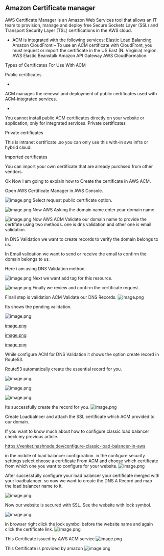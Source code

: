 ## Amazon Certificate manager

AWS Certificate Manager is an Amazon Web Services tool that allows an IT team to provision, manage and deploy free Secure Sockets Layer (SSL) and Transport Security Layer (TSL) certifications in the AWS cloud.


- ACM is integrated with the following services:
Elastic Load Balancing
Amazon CloudFront – To use an ACM certificate with CloudFront, you must request or import the certificate in the US East (N. Virginia) region.
AWS Elastic Beanstalk
Amazon API Gateway
AWS CloudFormation


Types of Certificates For Use With ACM

Public certificates 

- 
ACM manages the renewal and deployment of public certificates used with ACM-integrated services.

- 
You cannot install public ACM certificates directly on your website or application, only for integrated services.
Private certificates

Private certificates

This is intranet certificate .so you can only use this with-in aws infra or hybrid cloud.

Imported certificates

You can import your own certificate that are already purchsed from other vendors.


Ok Now I am going to explain how to Create the certificate in AWS ACM.

Open AWS Certificate Manager in AWS Console.

![image.png](https://cdn.hashnode.com/res/hashnode/image/upload/v1630594705319/deOY1JNV2.png)
Select request public certificate option.


![image.png](https://cdn.hashnode.com/res/hashnode/image/upload/v1630594724648/2EEeyUyiP.png)
Now AWS Asking the domain name.enter your domain name.



![image.png](https://cdn.hashnode.com/res/hashnode/image/upload/v1630597146023/gJcYWnLBC.png)
Now AWS ACM Validate our domain name to provide the certifate using two methods. one is dns validation and other one is email validation.

In DNS Validation we want to create records to verify the domain belongs to us.

In Email validation we want to send or receive the email to  confirm the domain belongs to us.

Here i am using DNS Validation method.

![image.png](https://cdn.hashnode.com/res/hashnode/image/upload/v1630597183541/LvOKuCBtD.png)
Next we want add tag for this resource.



![image.png](https://cdn.hashnode.com/res/hashnode/image/upload/v1630597261303/_YoZYLVTO.png)
Finally we review and confirm the certificate request.

Finall step is validation ACM Validate our DNS Records.
![image.png](https://cdn.hashnode.com/res/hashnode/image/upload/v1630597289039/e-QlmCxPC.png)

Its shows the pending validation.

![image.png](https://cdn.hashnode.com/res/hashnode/image/upload/v1630597341730/-CmrXJ-nd.png)



[image.png](https://cdn.hashnode.com/res/hashnode/image/upload/v1630597404429/T83ff0a4z.png)


[image.png](https://cdn.hashnode.com/res/hashnode/image/upload/v1630597432177/b1aTAbtm-.png)



[image.png](https://cdn.hashnode.com/res/hashnode/image/upload/v1630597538099/qPjUA7m9q.png)

While configure ACM for DNS Validation it shows the option create record in Route53.

Route53 automatically create the essential record for you.

![image.png](https://cdn.hashnode.com/res/hashnode/image/upload/v1630597629780/UVZDp7Asy.png)



![image.png](https://cdn.hashnode.com/res/hashnode/image/upload/v1630597648149/JUJ6EKOOg.png)


![image.png](https://cdn.hashnode.com/res/hashnode/image/upload/v1630597664115/ncCYBcqsf.png)


Its successfully create the record for you.
![image.png](https://cdn.hashnode.com/res/hashnode/image/upload/v1630599473632/GYiP69upF.png)

Create Loadbalncer and attach the SSL certificate which ACM provided to our domain.

If you want to know much about how to configure classic load balancer check my previous article.


https://venket.hashnode.dev/configure-classic-load-balancer-in-aws

in the middle of load balancer configuration.
in the configure security settings select choose a certificate From ACM and choose which certificate from which one you want to configure for your website.
![image.png](https://cdn.hashnode.com/res/hashnode/image/upload/v1630599577180/bXIIkthWi.png)

After successfully configure your load balancer your certificate merged with your loadbalancer.
so now we want to create the DNS A Record and map the load balancer name to it.

![image.png](https://cdn.hashnode.com/res/hashnode/image/upload/v1630599946896/GMy8WRbWI.png)

Now our website is secured with SSL. See the website with lock symbol.

![image.png](https://cdn.hashnode.com/res/hashnode/image/upload/v1630601235188/BVtEjoBF6.png)

in browser right click the lock symbol before the website name and again click the certificate link.
![image.png](https://cdn.hashnode.com/res/hashnode/image/upload/v1630601281695/IwVWWog8K.png)

This Certificate issued by AWS ACM service
![image.png](https://cdn.hashnode.com/res/hashnode/image/upload/v1630601329067/EdHjrEPJ8.png)

This Certificate is provided by amazon
![image.png](https://cdn.hashnode.com/res/hashnode/image/upload/v1630601365027/3TQkTV3D_.png)
